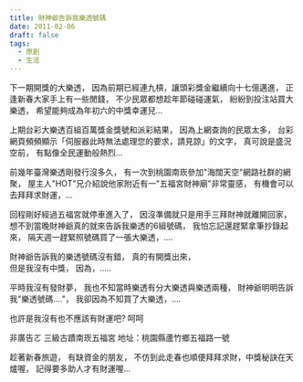 ```yaml
---
title: 財神爺告訴我樂透號碼
date: 2011-02-06
draft: false
tags:
  - 原創
  - 生活
---
```

下一期開獎的大樂透，
因為前期已經連九槓，讓頭彩獎金繼續向十七億邁進，
正逢新春大家手上有一些閒錢，
不少民眾都想趁年節碰碰運氣，
紛紛到投注站買大樂透，
希望能夠成為年初六的中獎幸運兒...

上期台彩大樂透百組百萬獎金獎號和派彩結果，
因為上網查詢的民眾太多，
台彩網頁頻頻顯示「伺服器此時無法處理您的要求，請見諒」的文字，
真可說是盛況空前，
有點像全民運動般熱烈...

前幾年臺灣樂透剛發行沒多久，
有一次到桃園南崁參加"海闊天空"網路社群的網聚，
屋主人"HOT"兄介紹說他家附近有一"五福宮財神廟"非常靈感，
有機會可以去拜拜求財運，...

回程剛好經過五福宮就停車進入了，
因沒準備就只是用手三拜財神就離開回家，
想不到當晚財神爺真的就來告訴我樂透的6組號碼，
我怕忘記還趕緊拿筆抄錄起來，
隔天週一趕緊照號碼買了一張大樂透，....

財神爺告訴我的樂透號碼沒有錯，
真的有開獎出來，   
但是我沒有中獎，
因為，.....
  
平時我沒有發財夢，
我也不知當時樂透有分大樂透與樂透兩種，
財神爺明明告訴我"樂透號碼...."，
我卻因為不知買了大樂透，....


也許是我沒有也不應該有財運吧?
呵呵

非廣告ㄛ
三級古蹟南崁五福宮   地址：桃園縣蘆竹鄉五福路一號

趁著新春旅遊，
有缺資金的朋友，
不仿到此走春也順便拜拜求財，中獎秘訣在天爐喔，
記得要多助人才有財運喔...




